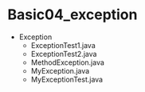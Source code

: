 # Basic04_exception

- Exception
  - ExceptionTest1.java
  - ExceptionTest2.java
  - MethodException.java
  - MyException.java
  - MyExceptionTest.java